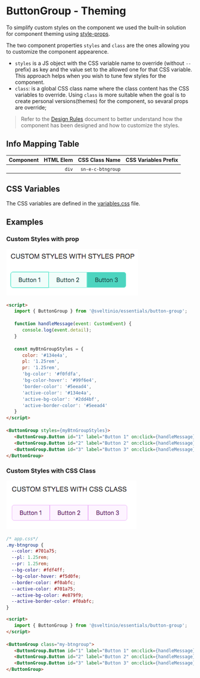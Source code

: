 # ButtonGroup - Theming

To simplify custom styles on the component we used the built-in solution for component theming using [style-props].

The two component properties `styles` and `class` are the ones allowing you to customize the component appearence.

- `styles` is a JS object with the CSS variable name to override (without `--` prefix) as key and the value set to the allowed one for that CSS variable. This approach helps when you wish to tune few styles for the component.
- `class`: is a global CSS class name where the class content has the CSS variables to override. Using `class` is more suitable when the goal is to create personal versions(themes) for the component, so sevaral props are override;

> Refer to the [Design Rules] document to better understand how the component has been designed and how to customize the styles.

## Info Mapping Table

| Component       | HTML Elem | CSS Class Name    | CSS Variables Prefix |
| :-------------- | --------: | ----------------: | -------------------: |
|                 | `div`     | `sn-e-c-btngroup` |                      |

## CSS Variables

The CSS variables are defined in the [variables.css](../../styles/components/button-group/variables.css) file.

## Examples

### Custom Styles with prop

<img src="./assets/images/custom_prop.png" alt="ButtonGroup - Custom Styles with prop" />

```html
<script>
   import { ButtonGroup } from '@sveltinio/essentials/button-group';

   function handleMessage(event: CustomEvent) {
      console.log(event.detail);
   }

   const myBtnGroupStyles = {
      color: '#134e4a',
      pl: '1.25rem',
      pr: '1.25rem',
      'bg-color': '#f0fdfa',
      'bg-color-hover': '#99f6e4',
      'border-color': '#5eead4',
      'active-color': '#134e4a',
      'active-bg-color': '#2dd4bf',
      'active-border-color': '#5eead4'
   }
</script>

<ButtonGroup styles={myBtnGroupStyles}>
   <ButtonGroup.Button id="1" label="Button 1" on:click={handleMessage} />
   <ButtonGroup.Button id="2" label="Button 2" on:click={handleMessage} />
   <ButtonGroup.Button id="3" label="Button 3" on:click={handleMessage} />
</ButtonGroup>
```

### Custom Styles with CSS Class

<img src="./assets/images/custom_class.png" alt="ButtonGroup - Custom Styles with CSS class" />

```css
/* app.css*/
.my-btngroup {
  --color: #701a75;
  --pl: 1.25rem;
  --pr: 1.25rem;
  --bg-color: #fdf4ff;
  --bg-color-hover: #f5d0fe;
  --border-color: #f0abfc;
  --active-color: #701a75;
  --active-bg-color: #e879f9;
  --active-border-color: #f0abfc;
}
```

```html
<script>
   import { ButtonGroup } from '@sveltinio/essentials/button-group';
</script>

<ButtonGroup class="my-btngroup">
   <ButtonGroup.Button id="1" label="Button 1" on:click={handleMessage} />
   <ButtonGroup.Button id="2" label="Button 2" on:click={handleMessage} />
   <ButtonGroup.Button id="3" label="Button 3" on:click={handleMessage} />
</ButtonGroup>
```

<!-- Resources -->
[style-props]: https://svelte.dev/docs#template-syntax-component-directives---style-props
[Design Rules]: https://github.com/sveltinio/components-library/blob/main/docs/design-rules.md
